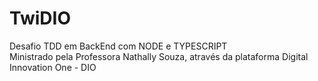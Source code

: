 # TwiDIO
Desafio TDD em BackEnd com NODE e TYPESCRIPT</br>
Ministrado pela Professora Nathally Souza, através da plataforma Digital Innovation One - DIO
